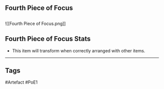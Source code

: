 ## Fourth Piece of Focus

##
![[Fourth Piece of Focus.png]]
## Fourth Piece of Focus Stats
- This item will transform when correctly arranged with other items.


---
## Tags
#Artefact
#PoE1